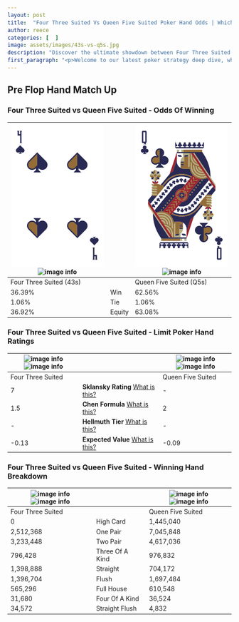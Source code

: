 ```yaml
---
layout: post
title:  "Four Three Suited Vs Queen Five Suited Poker Hand Odds | Which Is The Better Hand In Poker? A Complete Guide"
author: reece
categories: [  ]
image: assets/images/43s-vs-q5s.jpg
description: "Discover the ultimate showdown between Four Three Suited and Queen Five Suited in poker! Uncover the odds, strategies, and scenarios where one hand triumphs over the other. Get ready to up your poker game with this thrilling analysis."
first_paragraph: "<p>Welcome to our latest poker strategy deep dive, where we're pitting two distinct hands against each other in a high-stakes showdown: Four Three Suited vs Queen Five Suited.</p><p>In the dynamic world of poker, every decision counts, and knowing which hand holds the upper hand is key to your success at the table.</p><p>In this article, we'll dissect these two hands, explore the scenarios where one dominates the other, and equip you with the knowledge to make strategic choices that can tip the odds in your favor.</p><p>Get ready to unravel the intriguing dynamics of these poker hands and elevate your game to new heights.</p>"
---
```




[comment]: # (sp0)

## Pre Flop Hand Match Up

<div class="table hand-ratings" markdown="1"> 



### Four Three Suited vs Queen Five Suited - Odds Of Winning


    
| ![image info](assets/images/hand1/4.png) ![image info](assets/images/hand1/3s.png) |  | ![image info](assets/images/hand2/q.png) ![image info](assets/images/hand2/5s.png) |
| -------- | -------- | -------- |
| Four Three Suited (43s) |  | Queen Five Suited (Q5s) |
| 36.39% | Win | 62.56% |
| 1.06% | Tie | 1.06% |
| 36.92% | Equity | 63.08% |




[comment]: # (sp1)



### Four Three Suited vs Queen Five Suited - Limit Poker Hand Ratings


    
| ![image info](https://www.riverpairs.com/assets/images/hand1/4.png) ![image info](https://www.riverpairs.com/assets/images/hand1/3s.png) |  | ![image info](https://www.riverpairs.com/assets/images/hand2/q.png) ![image info](https://www.riverpairs.com/assets/images/hand2/5s.png) |
| -------- | -------- | -------- |
| Four Three Suited |  | Queen Five Suited |
| 7 | **Sklansky Rating** [What is this?](/sklansky-rating-explained) | - |
| 1.5 | **Chen Formula** [What is this?](/chen-formula-explained) | 2 |
| - | **Hellmuth Tier** [What is this?](/Hellmuth-tier-explained) | - |
| -0.13 | **Expected Value** [What is this?](/expected-value-explained) | -0.09 |




[comment]: # (sp2)



### Four Three Suited vs Queen Five Suited - Winning Hand Breakdown


    
| ![image info](https://www.riverpairs.com/assets/images/hand1/4.png) ![image info](https://www.riverpairs.com/assets/images/hand1/3s.png) |  | ![image info](https://www.riverpairs.com/assets/images/hand2/q.png) ![image info](https://www.riverpairs.com/assets/images/hand2/5s.png) |
| -------- | -------- | -------- |
| Four Three Suited |  | Queen Five Suited |
| 0 | High Card | 1,445,040 |
| 2,512,368 | One Pair | 7,045,848 |
| 3,233,448 | Two Pair | 4,617,036 |
| 796,428 | Three Of A Kind | 976,832 |
| 1,398,888 | Straight | 704,172 |
| 1,396,704 | Flush | 1,697,484 |
| 565,296 | Full House | 610,548 |
| 31,680 | Four Of A Kind | 36,524 |
| 34,572 | Straight Flush | 4,832 |




[comment]: # (sp3)



</div>

[comment]: # (sp4)



[comment]: # (sp5)

